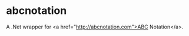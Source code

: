 abcnotation
===========

A .Net wrapper for &lt;a href="http://abcnotation.com">ABC Notation&lt;/a>.